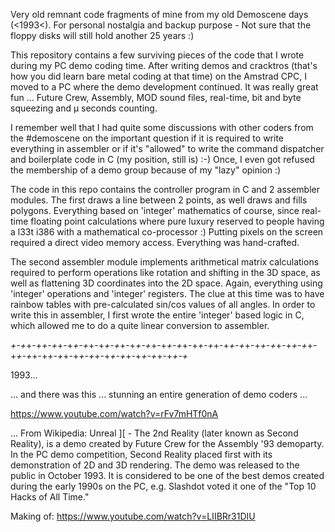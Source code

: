 Very old remnant code fragments of mine from my old Demoscene days (<1993<). For personal nostalgia and backup purpose - Not sure that the floppy disks will still hold another 25 years :)

This repository contains a few surviving pieces of the code that I wrote during my PC demo coding time. After writing demos and cracktros (that's how you did learn bare metal coding at that time) on the Amstrad CPC, I moved to a PC where the demo development continued. It was really great fun ... Future Crew, Assembly, MOD sound files, real-time, bit and byte squeezing and µ seconds counting.

I remember well that I had quite some discussions with other coders from the #demoscene on the important question if it is required to write everything in assembler or if it's "allowed" to write the command dispatcher and boilerplate code in C (my position, still is) :-) Once, I even got refused the membership of a demo group because of my "lazy" opinion :)

The code in this repo contains the controller program in C and 2 assembler modules. The first draws a line between 2 points, as well draws and fills polygons. Everything based on 'integer' mathematics of course, since real-time floating point calculations where pure luxury reserved to people having a l33t i386 with a mathematical co-processor :) Putting pixels on the screen required a direct video memory access. Everything was hand-crafted.

The second assembler module implements arithmetical matrix calculations required to perform operations like rotation and shifting in the 3D space, as well as flattening 3D coordinates into the 2D space. Again, everything using 'integer' operations and 'integer' registers. The clue at this time was to have rainbow tables with pre-calculated sin/cos values of all angles. In order to write this in assembler, I first wrote the entire 'integer' based logic in C, which allowed me to do a quite linear conversion to assembler.

*+-+*+-+*+-+*+-+*+-+*+-+*+-+*+-+*+-+*+-+*+-+*+-+*+-+*+-+*+-+*+-+*+-+*+-+*+-+*+-+*+-+*+-+*+-+*+-+*+-+*+-+*+-+*+-+*+-+*+-+*+-+*

1993...

... and there was this ... stunning an entire generation of demo coders ... 

https://www.youtube.com/watch?v=rFv7mHTf0nA 

... From Wikipedia: Unreal ][ - The 2nd Reality (later known as Second Reality), is a demo created by Future Crew for the Assembly '93 demoparty. In the PC demo competition, Second Reality placed first with its demonstration of 2D and 3D rendering. The demo was released to the public in October 1993. It is considered to be one of the best demos created during the early 1990s on the PC, e.g. Slashdot voted it one of the "Top 10 Hacks of All Time."

Making of: https://www.youtube.com/watch?v=LIIBRr31DIU
